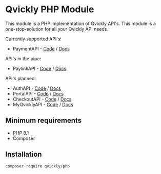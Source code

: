 # Qvickly PHP Module

This module is a PHP implementation of Qvickly API's.
This module is a one-stop-solution for all your Qvickly API needs.

Currently supported API's:
- PaymentAPI - [Code](./src/Payment) / [Docs](https://billmate.github.io/QvicklyDocumentation/qvickly-api.html)

API's in the pipe:
- PaylinkAPI - [Code](./src/Paylink) / [Docs](https://billmate.github.io/QvicklyDocumentation/paylink.html)

API's planned:
- AuthAPI - [Code](./src/Auth) / [Docs](https://billmate.github.io/QvicklyDocumentation/auth-api.html)
- PortalAPI - [Code](./src/Portal) / [Docs](https://billmate.github.io/QvicklyDocumentation/portal-api.html)
- CheckoutAPI - [Code](./src/Checkout) / [Docs](https://billmate.github.io/QvicklyDocumentation/checkout-api.html)
- MyQvicklyAPI - [Code](./src/MyQvickly) / [Docs](https://billmate.github.io/QvicklyDocumentation/myqvickly-api.html)

## Minimum requirements
- PHP 8.1
- Composer

## Installation
```bash
composer require qvickly/php
```